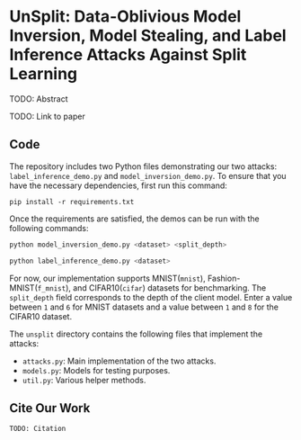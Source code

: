 # UnSplit: Data-Oblivious Model Inversion, Model Stealing, and Label Inference Attacks Against Split Learning

TODO: Abstract

TODO: Link to paper

## Code

The repository includes two Python files demonstrating our two attacks: `label_inference_demo.py` and `model_inversion_demo.py`. To ensure that you have the necessary dependencies, first run this command:
```
pip install -r requirements.txt
```

Once the requirements are satisfied, the demos can be run with the following commands:
```bash
python model_inversion_demo.py <dataset> <split_depth>

python label_inference_demo.py <dataset>
```
For now, our implementation supports MNIST(`mnist`), Fashion-MNIST(`f_mnist`), and CIFAR10(`cifar`) datasets for benchmarking. The `split_depth` field corresponds to the depth of the client model. Enter a value between `1` and `6` for MNIST datasets and a value between `1` and `8` for the CIFAR10 dataset.

The `unsplit` directory contains the following files that implement the attacks:
* `attacks.py`: Main implementation of the two attacks. 
* `models.py`: Models for testing purposes.
* `util.py`: Various helper methods. 


## Cite Our Work
```
TODO: Citation
```